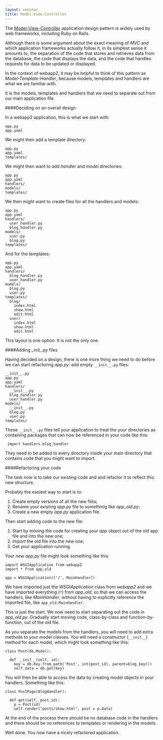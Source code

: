 ```yaml
---
layout: seminar
title: Model-View-Controller
---
```

The [Model-View-Controller](http://en.wikipedia.org/wiki/Model%E2%80%93view%E2%80%93controller) application design pattern is widely used by web frameworks, including Ruby on Rails.

Although there is some argument about the exact meaning of *MVC* and which application frameworks actually follow it, in its simplest sense it amounts to, the separation of the code that stores and retrieves data from the database, the code that displays the data, and the code that handles requests for data to be updated or displayed.

In the context of webapp2, it may be helpful to think of this pattern as *Model-Template-Handler*, because models, templates and handlers are what we are familiar with.

It is the models, templates and handlers that we need to separate out from our main application file.

####Deciding on an overall design

In a webapp2 application, this is what we start with:

    app.py
    app.yaml

We might then add a template directory:

    app.py
    app.yaml
    templates/

We might then want to add *handler* and *model* directories:

    app.py
    app.yaml
    handlers/
    models/
    templates/

We then might want to create files for all the handlers and models:

    app.py
    app.yaml
    handlers/
      user_handler.py
      blog_handler.py
    models/
      user.py
      blog.py
    templates/

And for the templates:

    app.py
    app.yaml
    handlers/
      blog_handler.py
      user_handler.py
    models/
      blog.py
      user.py
    templates/
      blog/
        index.html
        show.html
        edit.html
      user/
        index.html
        show.html
        edit.html

This layout is one option. It is not the only one. 

####Adding *\__init__.py* files

Having decided on a design, there is one more thing we need to do before we can start refactoring *app.py*: add empty `__init__.py` files:

    __init__.py
    app.py
    app.yaml
    handlers/
      __init__.py
      blog_handler.py
      user_handler.py
    models/
      __init__.py
      blog.py
      user.py
    templates/

These `__init__.py` files tell your application to treat the your directories as containing packages that can now be referenced in your code like this:

     import handlers.blog_handler

They need to be added to every directory inside your main directory that contains code that you might want to import.

####Refactoring your code

The task now is to take our existing code and and refactor it to reflect this new structure.

Probably the easiest way to start is to:

1. Create empty versions of all the new files;
1. Rename your existing *app.py* file to somethinlg like *app_old.py*;
1. Create a new empty *app.py* application file.

Then start adding code to the new file:

1. Start by moving the code for creating your *app* object out of the old app file and into the new one;
1. *Import* the old file into the new one;
1. Get your application running.

Your new *app.py* file might look something like this:

    import WSGIApplication from webapp2
    import * from app_old

    app = WSGIApplication(['/', MainHandler])

We have imported just the *WSGIApplication* class from *webapp2* and we have imported everything (`*`) from *app_old*, so that we can access the handlers, like *MainHandler*, without having to explicitly reference the imported file, like `app_old.MainHandler`.

This is just the start. We now need to start separating out the code in *app_old.py*. Gradually start moving code, class-by-class and function-by-function, out of the old file.

As you separate the models from the handlers, you will need to add extra methods to your model classes. You will need a constructor (`__init__`) method for each model, which might look something like this:

    class Post(db.Model):

      def __init__(self, id):
        key = db.Key.from_path('Post', int(post_id), parent=blog_key())
        self.data = db.get(key)

You will then be able to access the data by creating model objects in your handlers. Something like this:

    class PostPage(BlogHandler):

      def get(self, post_id):
        p = Post(id)
        self.render("posts/show.html", post = p.data)

At the end of the process there should be no database code in the handlers and there should be no references to templates or rendering in the models. 

Well done. You now have a nicely refactored application. 
 





 
